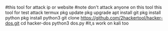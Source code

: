 #this tool for attack ip or website
#note don't attack anyone on this tool this tool for test attack
termux
pkg update
pkg upgrade
apt install git
pkg install python
pkg install python3
git clone https://github.com/2hackertool/hacker-dos.git
cd hacker-dos
python3 dos.py
#it,s work on kali too
